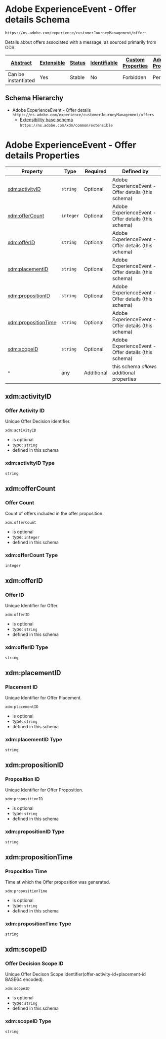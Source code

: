 
# Adobe ExperienceEvent - Offer details Schema

```
https://ns.adobe.com/experience/customerJourneyManagement/offers
```

Details about offers associated with a message, as sourced primarily from ODS

| [Abstract](../../../../abstract.md) | [Extensible](../../../../extensions.md) | [Status](../../../../status.md) | [Identifiable](../../../../id.md) | [Custom Properties](../../../../extensions.md) | [Additional Properties](../../../../extensions.md) | Defined In |
|-------------------------------------|-----------------------------------------|---------------------------------|-----------------------------------|------------------------------------------------|----------------------------------------------------|------------|
| Can be instantiated | Yes | Stable | No | Forbidden | Permitted | [adobe/experience/customerJourneyManagement/offers.schema.json](adobe/experience/customerJourneyManagement/offers.schema.json) |
## Schema Hierarchy

* Adobe ExperienceEvent - Offer details `https://ns.adobe.com/experience/customerJourneyManagement/offers`
  * [Extensibility base schema](../../../datatypes/extensible.schema.md) `https://ns.adobe.com/xdm/common/extensible`


# Adobe ExperienceEvent - Offer details Properties

| Property | Type | Required | Defined by |
|----------|------|----------|------------|
| [xdm:activityID](#xdmactivityid) | `string` | Optional | Adobe ExperienceEvent - Offer details (this schema) |
| [xdm:offerCount](#xdmoffercount) | `integer` | Optional | Adobe ExperienceEvent - Offer details (this schema) |
| [xdm:offerID](#xdmofferid) | `string` | Optional | Adobe ExperienceEvent - Offer details (this schema) |
| [xdm:placementID](#xdmplacementid) | `string` | Optional | Adobe ExperienceEvent - Offer details (this schema) |
| [xdm:propositionID](#xdmpropositionid) | `string` | Optional | Adobe ExperienceEvent - Offer details (this schema) |
| [xdm:propositionTime](#xdmpropositiontime) | `string` | Optional | Adobe ExperienceEvent - Offer details (this schema) |
| [xdm:scopeID](#xdmscopeid) | `string` | Optional | Adobe ExperienceEvent - Offer details (this schema) |
| `*` | any | Additional | this schema *allows* additional properties |

## xdm:activityID
### Offer Activity ID

Unique Offer Decision identifier.

`xdm:activityID`
* is optional
* type: `string`
* defined in this schema

### xdm:activityID Type


`string`






## xdm:offerCount
### Offer Count

Count of offers included in the offer proposition.

`xdm:offerCount`
* is optional
* type: `integer`
* defined in this schema

### xdm:offerCount Type


`integer`






## xdm:offerID
### Offer ID

Unique Identifier for Offer.

`xdm:offerID`
* is optional
* type: `string`
* defined in this schema

### xdm:offerID Type


`string`






## xdm:placementID
### Placement ID

Unique Identifier for Offer Placement.

`xdm:placementID`
* is optional
* type: `string`
* defined in this schema

### xdm:placementID Type


`string`






## xdm:propositionID
### Proposition ID

Unique Identifier for Offer Proposition.

`xdm:propositionID`
* is optional
* type: `string`
* defined in this schema

### xdm:propositionID Type


`string`






## xdm:propositionTime
### Proposition Time

Time at which the Offer proposition was generated.

`xdm:propositionTime`
* is optional
* type: `string`
* defined in this schema

### xdm:propositionTime Type


`string`






## xdm:scopeID
### Offer Decision Scope ID

Unique Offer Decison Scope identifier(offer-activity-id+placement-id BASE64 encoded).

`xdm:scopeID`
* is optional
* type: `string`
* defined in this schema

### xdm:scopeID Type


`string`





